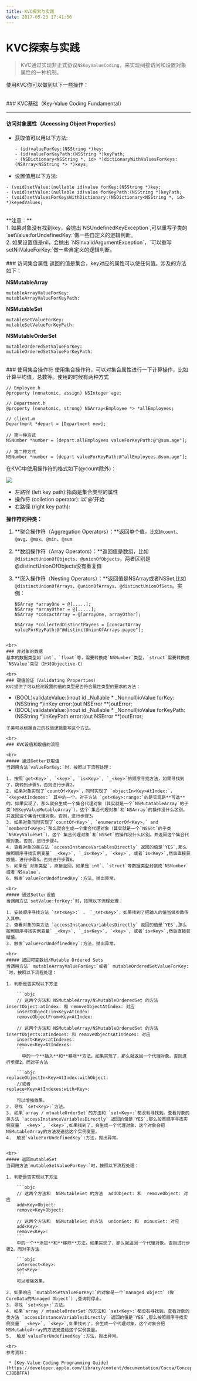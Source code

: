 ```yaml
---
title: KVC探索与实践
date: 2017-05-23 17:41:56
---
```

# KVC探索与实践
> KVC通过实现非正式协议`NSKeyValueCoding`，来实现间接访问和设置对象属性的一种机制。

使用KVC你可以做到以下一些操作：

<br>
### KVC基础（Key-Value Coding Fundamental）

-------

#### 访问对象属性（Accessing Object Properties）
* 获取值可以用以下方法:

    ```objc
    - (id)valueForKey:(NSString *)key;
    - (id)valueForKeyPath:(NSString *)keyPath;
    - (NSDictionary<NSString *, id> *)dictionaryWithValuesForKeys:(NSArray<NSString *> *)keys;
    ```
* 设置值用以下方法:

 ```objc
- (void)setValue:(nullable id)value forKey:(NSString *)key;
- (void)setValue:(nullable id)value forKeyPath:(NSString *)keyPath;
- (void)setValuesForKeysWithDictionary:(NSDictionary<NSString *, id> *)keyedValues;
```
<br>

<div class="tip">
**注意：**
	<div>1. 如果对象没有找到key，会抛出`NSUndefinedKeyException`,可以重写子类的`setValue:forUndefinedKey:`做一些自定义的逻辑判断。</div>
	<div>2. 如果设置值是nil，会抛出 `NSInvalidArgumentException`，`可以重写setNilValueForKey:`做一些自定义的逻辑判断。</div>
</div>

 
 <br>
### 访问集合属性
返回的值是集合，key对应的属性可以使任何值。涉及的方法如下：

**NSMutableArray**

```objc
mutableArrayValueForKey: 
mutableArrayValueForKeyPath:
```
**NSMutableSet**


```objc
mutableSetValueForKey:
mutableSetValueForKeyPath:
```

**NSMutableOrderSet**

```objc
mutableOrderedSetValueForKey:
mutableOrderedSetValueForKeyPath:
```
<br>
### 使用集合操作符
使用集合操作符，可以对集合属性进行一下计算操作，比如计算平均值，总数等。使用的时候有两种方式

```objc
// Employee.h
@property (nonatomic, assign) NSInteger age;

// Department.h
@property (nonatomic, strong) NSArray<Employee *> *allEmployees;

// client.m
Department *depart = [Department new];
 
// 第一种方式
NSNumber *number = [depart.allEmployees valueForKeyPath:@"@sum.age"];

// 第二种方式
NSNumber *number = [depart valueForKeyPath:@"allEmployees.@sum.age"];
```

在KVC中使用操作符的格式如下(@count除外)：

![](KVC探索与实践/1.jpg)

* 左路径 (left key path):指向是集合类型的属性
* 操作符 (colletion operator): 以'@'开始
* 右路径 (right key path):


**操作符的种类：**

1. **聚合操作符（Aggregation Operators）：**返回单个值，比如`@count`、`@avg`、`@max`、`@min`、`@sum`
2. **数组操作符（Array Operators）：**返回值是数组，比如`@distinctUnionOfObjects`、`@unionOfObjects`，两者区别是@distinctUnionOfObjects没有重复值
3. **嵌入操作符（Nesting Operators）：**返回值是NSArray或者NSSet,比如`@distinctUnionOfArrays`、`@unionOfArrays`、`@distinctUnionOfSets`。实例：

    ```
    NSArray *arrayOne = @[.....];
    NSArray *arrayOther = @[.....];
    NSArray *concactArray = @[arrayOne, arrayOther];
    
    NSArray *collectedDistinctPayees = [concactArray valueForKeyPath:@"@distinctUnionOfArrays.payee"];
```

<br>
### 非对象的数据
基本的数据类型如`int`、`float`等，需要转换成`NSNumber`类型，`struct`需要转换成`NSValue`类型（针对Objective-C）

<br>
### 键值验证（Validating Properties）
KVC提供了可以检测设置的值的类型是否符合属性类型的要求的方法：

```
- (BOOL)validateValue:(inout id _Nullable * _Nonnull)ioValue forKey:(NSString *)inKey error:(out NSError **)outError;
- (BOOL)validateValue:(inout id _Nullable * _Nonnull)ioValue forKeyPath:(NSString *)inKeyPath error:(out NSError **)outError;
```
子类可以根据自己的校验逻辑重写这个方法。

<br>
### KVC设值和取值的流程

<br>
##### 通过Getter获取值
当调用方法`valueForKey:`时，按照以下流程处理：

1. 按照`get<Key>`, `<key>`, `is<Key>`, `_<key>`的顺序寻找方法，如果寻找到了，跳转到步骤5，否则进行步骤2。
2. 如果对象实现了`countOf<Key>`，同时实现了 `objectIn<Key>AtIndex:`，`<key>AtIndexes:` 其中的一个。对于方法 `get<Key>:range:`的是实现是**可选**的。如果实现了，那么就会生成一个集合代理对象（其实就是一个`NSMutatableArray`的子类`NSKeyValueMutableArray`），这个`集合代理对象`和`NSArray`的操作没什么区别。并返回这个集合代理对象。否则，进行步骤3。
3. 如果对象同时实现了`countOf<Key>`, `enumeratorOf<Key>,` and `memberOf<Key>:`那么就会生成一个集合代理对象（其实就是一个`NSSet`的子类`NSKeyValueSet`），这个`集合代理对象`和`NSSet`的操作没什么区别。并返回这个集合代理对象。否则，进行步骤4。
4. 查看对象的类方法 `accessInstanceVariablesDirectly` 返回的值是`YES`,那么按照顺序寻找实例变量` _<key>`, `_is<Key>`, `<key>`, 或者`is<Key>`,然后直接获取值，进行步骤5。否则进行步骤6。
5. 如果是`对象类型`，直接返回，如果是`int`、`struct`等数据类型封装成`NSNumber`或者`NSValue`。
6. 触发`valueForUndefinedKey`:方法，抛出异常。

<br>
##### 通过Setter设值
当调用方法`setValue:forKey:`时，按照以下流程处理：

1. 安装顺序寻找方法 `set<Key>:` ， `_set<Key>`，如果找到了把输入的值当做参数传入其中。
2. 查看对象的类方法 `accessInstanceVariablesDirectly` 返回的值是`YES`,那么按照顺序寻找实例变量` _<key>`, `_is<Key>`, `<key>`, 或者`is<Key>`,然后直接获赋值。
3. 触发`valueForUndefinedKey`:方法，抛出异常。

<br>
##### 返回可变数组/Mutable Ordered Sets
当调用方法` mutableArrayValueForKey:`或者` mutableOrderedSetValueForKey: `时，按照以下流程处理：

1. 判断是否实现以下方法

    ```objc
    // 这两个方法和 NSMutableArray/NSMutableOrderedSet 的方法 insertObject:atIndex: 和 removeObjectAtIndex: 对应
    insertObject:in<Key>AtIndex:
    removeObjectFrom<Key>AtIndex:
    
    // 这两个方法和 NSMutableArray/NSMutableOrderedSet 的方法 insertObjects:atIndexes: 和 removeObjectsAtIndexes: 对应
    insert<Key>:atIndexes: 
    remove<Key>AtIndexes:
    ```
      中的一个**插入**和**移除**方法。如果实现了，那么就返回一个代理对象。否则进行步骤2。而对于方法
        
    ```objc
replaceObjectIn<Key>AtIndex:withObject: 
    //或者
replace<Key>AtIndexes:with<Key>:
    ```
    可以增强效果。
2. 寻找 `set<Key>:`方法。
3. 如果`array / mtuableOrderSet`的方法和 `set<Key>:`都没有寻找到。查看对象的类方法 `accessInstanceVariablesDirectly` 返回的值是`YES`,那么按照顺序寻找实例变量` _<key>`, `<key>`,如果找到了，会生成一个代理对象，这个对象会把NSMutableArray的方法发送给这个实例变量。
4.  触发`valueForUndefinedKey`:方法，抛出异常。


<br>
##### 返回mutableSet
当调用方法`mutableSetValueForKey:`时，按照以下流程处理：

1. 判断是否实现以下方法

    ```objc
    // 这两个方法和  NSMutableSet 的方法  addObject: 和  removeObject: 对应
    add<Key>Object:
    remove<Key>Object:
     
    // 这两个方法和  NSMutableSet 的方法  unionSet: 和  minusSet: 对应
    add<Key>:
    remove<Key>: 
    ```
    中的一个**添加**和**移除**方法。如果实现了，那么就返回一个代理对象。否则进行步骤2。而对于方法
 
    ```objc
    intersect<Key>:
    set<Key>:
    ```
	可以增强效果。

2. 如果响应 `mutableSetValueForKey:`的对象是一个`managed object`（像` CoreData的Managed Object`）,查询将停止。
3. 寻找 `set<Key>:`方法。
4. 如果`array / mtuableOrderSet`的方法和 `set<Key>:`都没有寻找到。查看对象的类方法 `accessInstanceVariablesDirectly` 返回的值是`YES`,那么按照顺序寻找实例变量` _<key>`, `<key>`,如果找到了，会生成一个代理对象，这个对象会把NSMutableArray的方法发送给这个实例变量。
5.  触发`valueForUndefinedKey`:方法，抛出异常。

<br>
参考资料：
 
 * [Key-Value Coding Programming Guide](https://developer.apple.com/library/content/documentation/Cocoa/Conceptual/KeyValueCoding/SearchImplementation.html#//apple_ref/doc/uid/20000955-CJBBBFFA)

